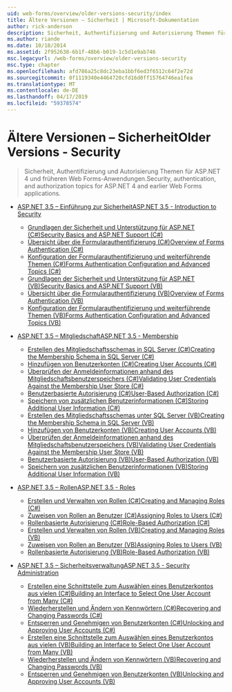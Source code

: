 ```yaml
---
uid: web-forms/overview/older-versions-security/index
title: Ältere Versionen – Sicherheit | Microsoft-Dokumentation
author: rick-anderson
description: Sicherheit, Authentifizierung und Autorisierung Themen für ASP.NET 4 und früheren Web Forms-Anwendungen.
ms.author: riande
ms.date: 10/18/2014
ms.assetid: 2f952638-6b1f-48b6-b019-1c5d1e9ab746
msc.legacyurl: /web-forms/overview/older-versions-security
msc.type: chapter
ms.openlocfilehash: afd786a25c8dc23eba1bbf6ed3f6512c64f2e72d
ms.sourcegitcommit: 0f1119340e4464720cfd16d0ff15764746ea1fea
ms.translationtype: MT
ms.contentlocale: de-DE
ms.lasthandoff: 04/17/2019
ms.locfileid: "59378574"
---
```

# <a name="older-versions---security"></a><span data-ttu-id="53f3c-103">Ältere Versionen – Sicherheit</span><span class="sxs-lookup"><span data-stu-id="53f3c-103">Older Versions - Security</span></span>

> <span data-ttu-id="53f3c-104">Sicherheit, Authentifizierung und Autorisierung Themen für ASP.NET 4 und früheren Web Forms-Anwendungen.</span><span class="sxs-lookup"><span data-stu-id="53f3c-104">Security, authentication, and authorization topics for ASP.NET 4 and earlier Web Forms applications.</span></span>


- [<span data-ttu-id="53f3c-105">ASP.NET 3.5 – Einführung zur Sicherheit</span><span class="sxs-lookup"><span data-stu-id="53f3c-105">ASP.NET 3.5 - Introduction to Security</span></span>](introduction/index.md)

    - [<span data-ttu-id="53f3c-106">Grundlagen der Sicherheit und Unterstützung für ASP.NET (C#)</span><span class="sxs-lookup"><span data-stu-id="53f3c-106">Security Basics and ASP.NET Support (C#)</span></span>](introduction/security-basics-and-asp-net-support-cs.md)
    - [<span data-ttu-id="53f3c-107">Übersicht über die Formularauthentifizierung (C#)</span><span class="sxs-lookup"><span data-stu-id="53f3c-107">Overview of Forms Authentication (C#)</span></span>](introduction/an-overview-of-forms-authentication-cs.md)
    - [<span data-ttu-id="53f3c-108">Konfiguration der Formularauthentifizierung und weiterführende Themen (C#)</span><span class="sxs-lookup"><span data-stu-id="53f3c-108">Forms Authentication Configuration and Advanced Topics (C#)</span></span>](introduction/forms-authentication-configuration-and-advanced-topics-cs.md)
    - [<span data-ttu-id="53f3c-109">Grundlagen der Sicherheit und Unterstützung für ASP.NET (VB)</span><span class="sxs-lookup"><span data-stu-id="53f3c-109">Security Basics and ASP.NET Support (VB)</span></span>](introduction/security-basics-and-asp-net-support-vb.md)
    - [<span data-ttu-id="53f3c-110">Übersicht über die Formularauthentifizierung (VB)</span><span class="sxs-lookup"><span data-stu-id="53f3c-110">Overview of Forms Authentication (VB)</span></span>](introduction/an-overview-of-forms-authentication-vb.md)
    - [<span data-ttu-id="53f3c-111">Konfiguration der Formularauthentifizierung und weiterführende Themen (VB)</span><span class="sxs-lookup"><span data-stu-id="53f3c-111">Forms Authentication Configuration and Advanced Topics (VB)</span></span>](introduction/forms-authentication-configuration-and-advanced-topics-vb.md)
- [<span data-ttu-id="53f3c-112">ASP.NET 3.5 – Mitgliedschaft</span><span class="sxs-lookup"><span data-stu-id="53f3c-112">ASP.NET 3.5 - Membership</span></span>](membership/index.md)

    - [<span data-ttu-id="53f3c-113">Erstellen des Mitgliedschaftsschemas in SQL Server (C#)</span><span class="sxs-lookup"><span data-stu-id="53f3c-113">Creating the Membership Schema in SQL Server (C#)</span></span>](membership/creating-the-membership-schema-in-sql-server-cs.md)
    - [<span data-ttu-id="53f3c-114">Hinzufügen von Benutzerkonten (C#)</span><span class="sxs-lookup"><span data-stu-id="53f3c-114">Creating User Accounts (C#)</span></span>](membership/creating-user-accounts-cs.md)
    - [<span data-ttu-id="53f3c-115">Überprüfen der Anmeldeinformationen anhand des Mitgliedschaftsbenutzerspeichers (C#)</span><span class="sxs-lookup"><span data-stu-id="53f3c-115">Validating User Credentials Against the Membership User Store (C#)</span></span>](membership/validating-user-credentials-against-the-membership-user-store-cs.md)
    - [<span data-ttu-id="53f3c-116">Benutzerbasierte Autorisierung (C#)</span><span class="sxs-lookup"><span data-stu-id="53f3c-116">User-Based Authorization (C#)</span></span>](membership/user-based-authorization-cs.md)
    - [<span data-ttu-id="53f3c-117">Speichern von zusätzlichen Benutzerinformationen (C#)</span><span class="sxs-lookup"><span data-stu-id="53f3c-117">Storing Additional User Information (C#)</span></span>](membership/storing-additional-user-information-cs.md)
    - [<span data-ttu-id="53f3c-118">Erstellen des Mitgliedschaftsschemas unter SQL Server (VB)</span><span class="sxs-lookup"><span data-stu-id="53f3c-118">Creating the Membership Schema in SQL Server (VB)</span></span>](membership/creating-the-membership-schema-in-sql-server-vb.md)
    - [<span data-ttu-id="53f3c-119">Hinzufügen von Benutzerkonten (VB)</span><span class="sxs-lookup"><span data-stu-id="53f3c-119">Creating User Accounts (VB)</span></span>](membership/creating-user-accounts-vb.md)
    - [<span data-ttu-id="53f3c-120">Überprüfen der Anmeldeinformationen anhand des Mitgliedschaftsbenutzerspeichers (VB)</span><span class="sxs-lookup"><span data-stu-id="53f3c-120">Validating User Credentials Against the Membership User Store (VB)</span></span>](membership/validating-user-credentials-against-the-membership-user-store-vb.md)
    - [<span data-ttu-id="53f3c-121">Benutzerbasierte Autorisierung (VB)</span><span class="sxs-lookup"><span data-stu-id="53f3c-121">User-Based Authorization (VB)</span></span>](membership/user-based-authorization-vb.md)
    - [<span data-ttu-id="53f3c-122">Speichern von zusätzlichen Benutzerinformationen (VB)</span><span class="sxs-lookup"><span data-stu-id="53f3c-122">Storing Additional User Information (VB)</span></span>](membership/storing-additional-user-information-vb.md)
- [<span data-ttu-id="53f3c-123">ASP.NET 3.5 – Rollen</span><span class="sxs-lookup"><span data-stu-id="53f3c-123">ASP.NET 3.5 - Roles</span></span>](roles/index.md)

    - [<span data-ttu-id="53f3c-124">Erstellen und Verwalten von Rollen (C#)</span><span class="sxs-lookup"><span data-stu-id="53f3c-124">Creating and Managing Roles (C#)</span></span>](roles/creating-and-managing-roles-cs.md)
    - [<span data-ttu-id="53f3c-125">Zuweisen von Rollen an Benutzer (C#)</span><span class="sxs-lookup"><span data-stu-id="53f3c-125">Assigning Roles to Users (C#)</span></span>](roles/assigning-roles-to-users-cs.md)
    - [<span data-ttu-id="53f3c-126">Rollenbasierte Autorisierung (C#)</span><span class="sxs-lookup"><span data-stu-id="53f3c-126">Role-Based Authorization (C#)</span></span>](roles/role-based-authorization-cs.md)
    - [<span data-ttu-id="53f3c-127">Erstellen und Verwalten von Rollen (VB)</span><span class="sxs-lookup"><span data-stu-id="53f3c-127">Creating and Managing Roles (VB)</span></span>](roles/creating-and-managing-roles-vb.md)
    - [<span data-ttu-id="53f3c-128">Zuweisen von Rollen an Benutzer (VB)</span><span class="sxs-lookup"><span data-stu-id="53f3c-128">Assigning Roles to Users (VB)</span></span>](roles/assigning-roles-to-users-vb.md)
    - [<span data-ttu-id="53f3c-129">Rollenbasierte Autorisierung (VB)</span><span class="sxs-lookup"><span data-stu-id="53f3c-129">Role-Based Authorization (VB)</span></span>](roles/role-based-authorization-vb.md)
- [<span data-ttu-id="53f3c-130">ASP.NET 3.5 – Sicherheitsverwaltung</span><span class="sxs-lookup"><span data-stu-id="53f3c-130">ASP.NET 3.5 - Security Administration</span></span>](admin/index.md)

    - [<span data-ttu-id="53f3c-131">Erstellen eine Schnittstelle zum Auswählen eines Benutzerkontos aus vielen (C#)</span><span class="sxs-lookup"><span data-stu-id="53f3c-131">Building an Interface to Select One User Account from Many (C#)</span></span>](admin/building-an-interface-to-select-one-user-account-from-many-cs.md)
    - [<span data-ttu-id="53f3c-132">Wiederherstellen und Ändern von Kennwörtern (C#)</span><span class="sxs-lookup"><span data-stu-id="53f3c-132">Recovering and Changing Passwords (C#)</span></span>](admin/recovering-and-changing-passwords-cs.md)
    - [<span data-ttu-id="53f3c-133">Entsperren und Genehmigen von Benutzerkonten (C#)</span><span class="sxs-lookup"><span data-stu-id="53f3c-133">Unlocking and Approving User Accounts (C#)</span></span>](admin/unlocking-and-approving-user-accounts-cs.md)
    - [<span data-ttu-id="53f3c-134">Erstellen eine Schnittstelle zum Auswählen eines Benutzerkontos aus vielen (VB)</span><span class="sxs-lookup"><span data-stu-id="53f3c-134">Building an Interface to Select One User Account from Many (VB)</span></span>](admin/building-an-interface-to-select-one-user-account-from-many-vb.md)
    - [<span data-ttu-id="53f3c-135">Wiederherstellen und Ändern von Kennwörtern (VB)</span><span class="sxs-lookup"><span data-stu-id="53f3c-135">Recovering and Changing Passwords (VB)</span></span>](admin/recovering-and-changing-passwords-vb.md)
    - [<span data-ttu-id="53f3c-136">Entsperren und Genehmigen von Benutzerkonten (VB)</span><span class="sxs-lookup"><span data-stu-id="53f3c-136">Unlocking and Approving User Accounts (VB)</span></span>](admin/unlocking-and-approving-user-accounts-vb.md)
